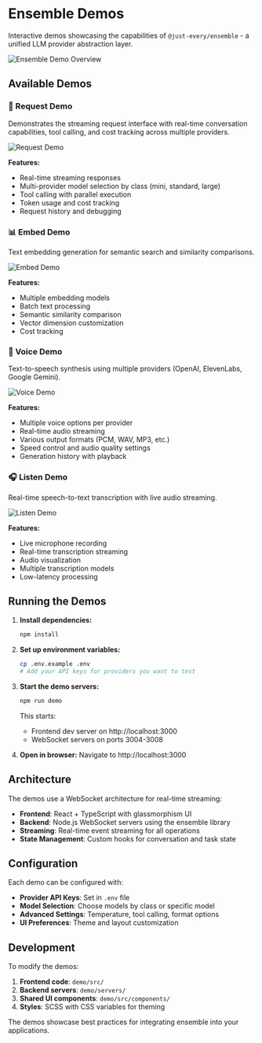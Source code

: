 # Ensemble Demos

Interactive demos showcasing the capabilities of `@just-every/ensemble` - a unified LLM provider abstraction layer.

![Ensemble Demo Overview](screenshots/demo-overview.png)

## Available Demos

### 🔄 Request Demo
Demonstrates the streaming request interface with real-time conversation capabilities, tool calling, and cost tracking across multiple providers.

![Request Demo](screenshots/request-demo.png)

**Features:**
- Real-time streaming responses
- Multi-provider model selection by class (mini, standard, large)
- Tool calling with parallel execution
- Token usage and cost tracking
- Request history and debugging

### 📊 Embed Demo
Text embedding generation for semantic search and similarity comparisons.

![Embed Demo](screenshots/embed-demo.png)

**Features:**
- Multiple embedding models
- Batch text processing
- Semantic similarity comparison
- Vector dimension customization
- Cost tracking

### 🎤 Voice Demo
Text-to-speech synthesis using multiple providers (OpenAI, ElevenLabs, Google Gemini).

![Voice Demo](screenshots/voice-demo.png)

**Features:**
- Multiple voice options per provider
- Real-time audio streaming
- Various output formats (PCM, WAV, MP3, etc.)
- Speed control and audio quality settings
- Generation history with playback

### 🎧 Listen Demo
Real-time speech-to-text transcription with live audio streaming.

![Listen Demo](screenshots/listen-demo.png)

**Features:**
- Live microphone recording
- Real-time transcription streaming
- Audio visualization
- Multiple transcription models
- Low-latency processing

## Running the Demos

1. **Install dependencies:**
   ```bash
   npm install
   ```

2. **Set up environment variables:**
   ```bash
   cp .env.example .env
   # Add your API keys for providers you want to test
   ```

3. **Start the demo servers:**
   ```bash
   npm run demo
   ```

   This starts:
   - Frontend dev server on http://localhost:3000
   - WebSocket servers on ports 3004-3008

4. **Open in browser:**
   Navigate to http://localhost:3000

## Architecture

The demos use a WebSocket architecture for real-time streaming:

- **Frontend**: React + TypeScript with glassmorphism UI
- **Backend**: Node.js WebSocket servers using the ensemble library
- **Streaming**: Real-time event streaming for all operations
- **State Management**: Custom hooks for conversation and task state

## Configuration

Each demo can be configured with:
- **Provider API Keys**: Set in `.env` file
- **Model Selection**: Choose models by class or specific model
- **Advanced Settings**: Temperature, tool calling, format options
- **UI Preferences**: Theme and layout customization

## Development

To modify the demos:

1. **Frontend code**: `demo/src/`
2. **Backend servers**: `demo/servers/`
3. **Shared UI components**: `demo/src/components/`
4. **Styles**: SCSS with CSS variables for theming

The demos showcase best practices for integrating ensemble into your applications.